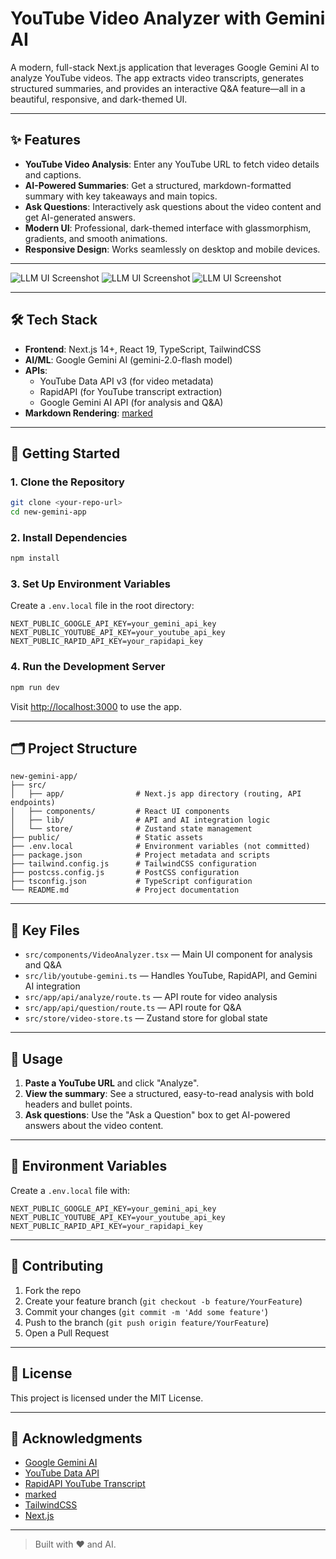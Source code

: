 # YouTube Video Analyzer with Gemini AI

A modern, full-stack Next.js application that leverages Google Gemini AI to analyze YouTube videos. The app extracts video transcripts, generates structured summaries, and provides an interactive Q&A feature—all in a beautiful, responsive, and dark-themed UI.

---

## ✨ Features

- **YouTube Video Analysis**: Enter any YouTube URL to fetch video details and captions.
- **AI-Powered Summaries**: Get a structured, markdown-formatted summary with key takeaways and main topics.
- **Ask Questions**: Interactively ask questions about the video content and get AI-generated answers.
- **Modern UI**: Professional, dark-themed interface with glassmorphism, gradients, and smooth animations.
- **Responsive Design**: Works seamlessly on desktop and mobile devices.

---

![LLM UI Screenshot](images/LLM-UI(1).png)
![LLM UI Screenshot](images/LLM-UI(2).png)
![LLM UI Screenshot](images/LLM-UI(3).png)

---

## 🛠️ Tech Stack

- **Frontend**: Next.js 14+, React 19, TypeScript, TailwindCSS
- **AI/ML**: Google Gemini AI (gemini-2.0-flash model)
- **APIs**:
  - YouTube Data API v3 (for video metadata)
  - RapidAPI (for YouTube transcript extraction)
  - Google Gemini AI API (for analysis and Q&A)
- **Markdown Rendering**: [marked](https://www.npmjs.com/package/marked)

---

## 🚀 Getting Started

### 1. Clone the Repository

```bash
git clone <your-repo-url>
cd new-gemini-app
```

### 2. Install Dependencies

```bash
npm install
```

### 3. Set Up Environment Variables

Create a `.env.local` file in the root directory:

```env
NEXT_PUBLIC_GOOGLE_API_KEY=your_gemini_api_key
NEXT_PUBLIC_YOUTUBE_API_KEY=your_youtube_api_key
NEXT_PUBLIC_RAPID_API_KEY=your_rapidapi_key
```


### 4. Run the Development Server

```bash
npm run dev
```

Visit [http://localhost:3000](http://localhost:3000) to use the app.

---

## 🗂️ Project Structure

```
new-gemini-app/
├── src/
│   ├── app/                # Next.js app directory (routing, API endpoints)
│   ├── components/         # React UI components
│   ├── lib/                # API and AI integration logic
│   └── store/              # Zustand state management
├── public/                 # Static assets
├── .env.local              # Environment variables (not committed)
├── package.json            # Project metadata and scripts
├── tailwind.config.js      # TailwindCSS configuration
├── postcss.config.js       # PostCSS configuration
├── tsconfig.json           # TypeScript configuration
└── README.md               # Project documentation
```

---

## 🧩 Key Files

- `src/components/VideoAnalyzer.tsx` — Main UI component for analysis and Q&A
- `src/lib/youtube-gemini.ts` — Handles YouTube, RapidAPI, and Gemini AI integration
- `src/app/api/analyze/route.ts` — API route for video analysis
- `src/app/api/question/route.ts` — API route for Q&A
- `src/store/video-store.ts` — Zustand store for global state

---

## 📝 Usage

1. **Paste a YouTube URL** and click "Analyze".
2. **View the summary**: See a structured, easy-to-read analysis with bold headers and bullet points.
3. **Ask questions**: Use the "Ask a Question" box to get AI-powered answers about the video content.

---

## 🔑 Environment Variables

Create a `.env.local` file with:

```env
NEXT_PUBLIC_GOOGLE_API_KEY=your_gemini_api_key
NEXT_PUBLIC_YOUTUBE_API_KEY=your_youtube_api_key
NEXT_PUBLIC_RAPID_API_KEY=your_rapidapi_key
```

---

## 🤝 Contributing

1. Fork the repo
2. Create your feature branch (`git checkout -b feature/YourFeature`)
3. Commit your changes (`git commit -m 'Add some feature'`)
4. Push to the branch (`git push origin feature/YourFeature`)
5. Open a Pull Request

---

## 📄 License

This project is licensed under the MIT License.

---

## 🙏 Acknowledgments

- [Google Gemini AI](https://ai.google.dev/)
- [YouTube Data API](https://developers.google.com/youtube/v3)
- [RapidAPI YouTube Transcript](https://rapidapi.com/)
- [marked](https://www.npmjs.com/package/marked)
- [TailwindCSS](https://tailwindcss.com/)
- [Next.js](https://nextjs.org/)

---

> Built with ❤️ and AI.
